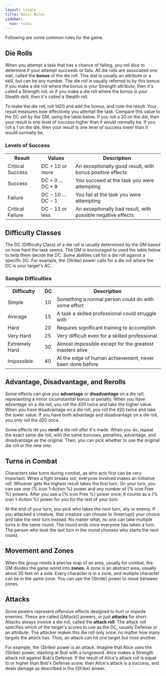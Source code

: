 ```yaml
---
layout: single
title: Basic Rules
sidebar:
  nav: rules
---
```


Following are some common rules for the game.

## Die Rolls

When you attempt a task that has a chance of failing, you roll dice to determine if your attempt succeeds or fails. All die rolls are associated one stat, called the **bonus** of the die roll. This stat is usually an attribute or a skill, but can be any number. The die roll is usually referred to by this bonus: if you make a die roll where the bonus is your Strength attribute, then it's called a Strength roll, or if you make a die roll where the bonus is your Stealth skill, then it's called a Stealth roll.

To make the die roll, roll 1d20 and add the bonus, and note the result. Your result measures how effectively you attempt the task. Compare this value to the DC set by the GM, using the table below. If you roll a 20 on the die, then your result is one level of success higher than it would normally be. If you roll a 1 on the die, then your result is one level of success lower than it would normally be.

### Levels of Success
<table>
  <tr>
    <th>Result</th>
    <th>Values</th>
    <th>Description</th>
  </tr>
  <tr>
    <td>Critical Success</td>
    <td>DC + 10 or more</td>
    <td>An exceptionally good result, with bonus positive effects</td>
  </tr>
  <tr>
    <td>Success</td>
    <td>DC + 0 ... DC + 9</td>
    <td>You succeed at the task you were attempting</td>
  </tr>
  <tr>
    <td>Failure</td>
    <td>DC - 10 ... DC - 1</td>
    <td>You fail at the task you were attempting</td>
  </tr>
  <tr>
    <td>Critical Failure</td>
    <td>DC - 11 or less</td>
    <td>An exceptionally bad result, with possible negative effects</td>
  </tr>
</table>

## Difficulty Classes

The DC (Difficulty Class) of a die roll is usually determined by the GM based on how hard the task seems. The GM is encouraged to used the table below to help them decide the DC. Some abilities call for a die roll against a specific DC. For example, the {Strike} power calls for a die roll where the DC is your target's AC.

### Sample Difficulties
<table>
  <tr>
    <th>Difficulty</th>
    <th>DC</th>
    <th>Description</th>
  </tr>
  <tr>
    <td>Simple</td>
    <td>10</td>
    <td>Something a normal person could do with some effort</td>
  </tr>
  <tr>
    <td>Average</td>
    <td>15</td>
    <td>A task a skilled professional could struggle with</td>
  </tr>
  <tr>
    <td>Hard</td>
    <td>20</td>
    <td>Requires significant training to accomplish</td>
  </tr>
  <tr>
    <td>Very Hard</td>
    <td>25</td>
    <td>Very difficult even for a skilled professional</td>
  </tr>
  <tr>
    <td>Extremely Hard</td>
    <td>30</td>
    <td>Almost impossible except for the greatest masters alive</td>
  </tr>
  <tr>
    <td>Impossible</td>
    <td>40</td>
    <td>At the edge of human achievement, never been done before</td>
  </tr>
</table>

## Advantage, Disadvantage, and Rerolls

Some effects can give you **advantage** or **disadvantage** on a die roll, representing a minor cicumstantial bonus or penalty. When you have advantage on a die roll, you roll the d20 twice and take the higher value. When you have disadvantage on a die roll, you roll the d20 twice and take the lower value. If you have both advantage and disadvantage on a die roll, you only roll the d20 once.

Some effects let you **reroll** a die roll after it's made. When you do, repeat the exact same die roll, with the same bonuses, penalties, advantage, and disadvantage as the original. Then, you can pick whether to use the original die roll or the new one.

## Turns in Combat

Characters take turns during combat, as who acts first can be very important. When a fight breaks out, everyone involved makes an Initiative roll. Whoever gets the highest result takes the first turn. On your turn, you can use one {% icon 1-Action %} power and any number of {% icon Free %} powers. After you use a {% icon Free %} power once, it counts as a {% icon 1-Action %} power for you for the rest of your turn.

At the end of your turn, you pick who takes the next turn, ally or enemy. If you attacked a creature, that creature can choose to {Interrupt} your choice and take the next turn instead. No matter what, no one can take multiple turns in the same round. The round ends once everyone has taken a turn. The person who took the last turn in the round chooses who starts the next round.

## Movement and Zones

When the group needs a precise map of an area, usually for combat, the GM divides the game world into **zones**. A zone is an abstract area, usually about 30 feet on a side. Every character is in a zone, and multiple character can be in the same zone. You can use the {Stride} power to move between zones.

## Attacks

Some powers represent offensive effects designed to hurt or impede enemies. These are called [[Attack]] powers, or just **attacks** for short. Attacks always involve a die roll, called the **attack roll**. The attack roll specifies which of the target's scores to use as the DC, usually Defense or an attribute. The attacker makes this die roll only once, no matter how many targets the attack has. Thus, an attack can hit one target but miss another.

For example, the {Strike} power is an attack. Imagine that Alice uses the {Strike} power, slashing at Bob with a longsword. Alice makes a Strength attack roll against Bob's Defense. If the result of Alice's attack roll is equal to or higher than Bob's Defense score, then Alice's attack is a success, and deals damage as described in the {Strike} power.

